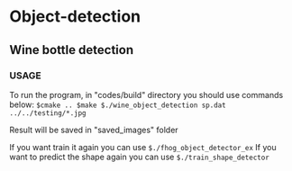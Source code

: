 # Object-detection
## Wine bottle detection
### USAGE
To run the program, in "codes/build" directory you should use commands below:
`$cmake .. $make $./wine_object_detection sp.dat ../../testing/*.jpg`

Result will be saved in "saved_images" folder

If you want train it again you can use
`$./fhog_object_detector_ex`
If you want to predict the shape again you can use
`$./train_shape_detector`
